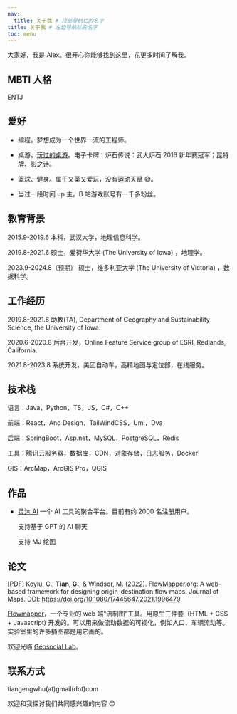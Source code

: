 ```yaml
---
nav:
  title: 关于我 # 顶部导航栏的名字
title: 关于我 # 左边导航栏的名字
toc: menu
---
```


大家好，我是 Alex。很开心你能够找到这里，花更多时间了解我。

## MBTI 人格

ENTJ

## 爱好

- 编程。梦想成为一个世界一流的工程师。

[//]: # '最近开发了一个 AI 工具聚合平台：[灵沐 AI](https://chat.immuseai.com)，是一个利用'
[//]: # 'React + SpringBoot 开发的一个 AI 应用聚合平台。目前可以支持 ChatGPT 聊天、AI 绘图等（测试中）。'

- 桌游。[玩过的桌游](/about-me/board-games)。电子卡牌：炉石传说：武大炉石 2016 新年赛冠军；昆特牌、影之诗。

- 篮球、健身。属于又菜又爱玩，没有运动天赋 😅。
- 当过一段时间 up 主。B 站游戏账号有一千多粉丝。

## 教育背景

2015.9-2019.6 本科，武汉大学，地理信息科学。

2019.8-2021.6 硕士，爱荷华大学 (The University of Iowa) ，地理学。

2023.9-2024.8（预期） 硕士，维多利亚大学 (The University of Victoria) ，数据科学。

## 工作经历

2019.8-2021.6 助教(TA), Department of Geography and Sustainability Science, the University of Iowa.

2020.6-2020.8 后台开发，Online Feature Service group of ESRI, Redlands, California.

2021.8-2023.8 系统开发，美团自动车，高精地图与定位部，在线服务。

## 技术栈

语言：Java，Python，TS，JS，C#，C++

前端：React，And Design，TailWindCSS，Umi，Dva

后端：SpringBoot，Asp.net，MySQL，PostgreSQL，Redis

工具：腾讯云服务器，数据库，CDN，对象存储，日志服务，Docker

GIS：ArcMap，ArcGIS Pro，QGIS

## 作品

- [灵沐 AI](https://chat.immuseai.com) 一个 AI 工具的聚合平台。目前有约 2000 名注册用户。

  支持基于 GPT 的 AI 聊天

  支持 MJ 绘图

## 论文

[[PDF](http://43.138.83.161/pdf/paper.pdf)] Koylu, C., **Tian, G.**, & Windsor, M. (2022). FlowMapper.org: A web-based framework for designing origin-destination flow maps. Journal of Maps. DOI: https://doi.org/10.1080/17445647.2021.1996479

[Flowmapper](https://flowmapper.org/)，一个专业的 web 端“流制图“工具。用原生三件套（HTML + CSS + Javascript) 开发的。可以用来做流动数据的可视化，例如人口、车辆流动等。实验室里的许多插图都是用它画的。

欢迎光临 [Geosocial Lab](https://www.geo-social.com/index.html)。

## 联系方式

tiangengwhu(at)gmail(dot)com

欢迎和我探讨我们共同感兴趣的内容 😊
